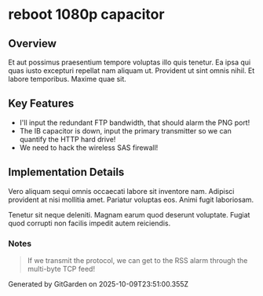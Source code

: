 # reboot 1080p capacitor

## Overview
Et aut possimus praesentium tempore voluptas illo quis tenetur. Ea ipsa qui quas iusto excepturi repellat nam aliquam ut. Provident ut sint omnis nihil. Et labore temporibus. Maxime quae sit.

## Key Features
- I'll input the redundant FTP bandwidth, that should alarm the PNG port!
- The IB capacitor is down, input the primary transmitter so we can quantify the HTTP hard drive!
- We need to hack the wireless SAS firewall!

## Implementation Details
Vero aliquam sequi omnis occaecati labore sit inventore nam. Adipisci provident at nisi mollitia amet. Pariatur voluptas eos. Animi fugit laboriosam.
 Tenetur sit neque deleniti. Magnam earum quod deserunt voluptate. Fugiat quod corrupti non facilis impedit autem reiciendis.

### Notes
> If we transmit the protocol, we can get to the RSS alarm through the multi-byte TCP feed!

Generated by GitGarden on 2025-10-09T23:51:00.355Z